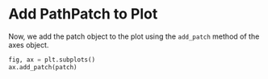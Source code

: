 # Add PathPatch to Plot

Now, we add the patch object to the plot using the `add_patch` method of the axes object.

```python
fig, ax = plt.subplots()
ax.add_patch(patch)
```

